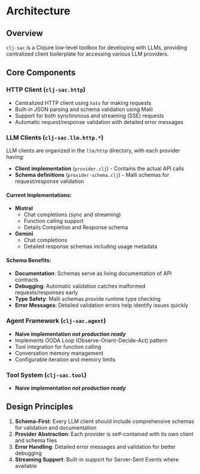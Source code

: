 # Architecture

## Overview
`clj-sac` is a Clojure low-level toolbox for developing with LLMs, providing centralized client boilerplate for accessing various LLM providers.

## Core Components

### HTTP Client (`clj-sac.http`)
- Centralized HTTP client using `hato` for making requests
- Built-in JSON parsing and schema validation using Malli
- Support for both synchronous and streaming (SSE) requests
- Automatic request/response validation with detailed error messages

### LLM Clients (`clj-sac.llm.http.*`)
LLM clients are organized in the `llm/http` directory, with each provider having:
- **Client implementation** (`provider.clj`) - Contains the actual API calls
- **Schema definitions** (`provider-schema.clj`) - Malli schemas for request/response validation

#### Current Implementations:
- **Mistral**
  - Chat completions (sync and streaming)
  - Function calling support
  - Details Completion and Response schema
- **Gemini**
  - Chat completions
  - Detailed response schemas including usage metadata

#### Schema Benefits:
- **Documentation**: Schemas serve as living documentation of API contracts
- **Debugging**: Automatic validation catches malformed requests/responses early
- **Type Safety**: Malli schemas provide runtime type checking
- **Error Messages**: Detailed validation errors help identify issues quickly

### Agent Framework (`clj-sac.agent`)
- **Naive implementation _not production ready_**
- Implements OODA Loop (Observe-Orient-Decide-Act) pattern
- Tool integration for function calling
- Conversation memory management
- Configurable iteration and memory limits

### Tool System (`clj-sac.tool`)
- **Naive implementation _not production ready_**

## Design Principles

1. **Schema-First**: Every LLM client should include comprehensive schemas for validation and documentation
2. **Provider Abstraction**: Each provider is self-contained with its own client and schema files
3. **Error Handling**: Detailed error messages and validation for better debugging
4. **Streaming Support**: Built-in support for Server-Sent Events where available
